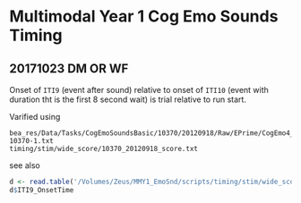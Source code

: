# Multimodal Year 1 Cog Emo Sounds Timing 
## 20171023 DM OR WF
Onset of `ITI9` (event after sound) relative to onset of `ITI10` (event with duration tht is the first 8 second wait) is trial relative to run start.

Varified using
```
bea_res/Data/Tasks/CogEmoSoundsBasic/10370/20120918/Raw/EPrime/CogEmo4_ER_A_Run1-10370-1.txt
timing/stim/wide_score/10370_20120918_score.txt
```

see also
```R
d <- read.table('/Volumes/Zeus/MMY1_EmoSnd/scripts/timing/stim/wide_score/10370_20120918_score.txt',sep="\t",header=T,quote="")
d$ITI9_OnsetTime
```
